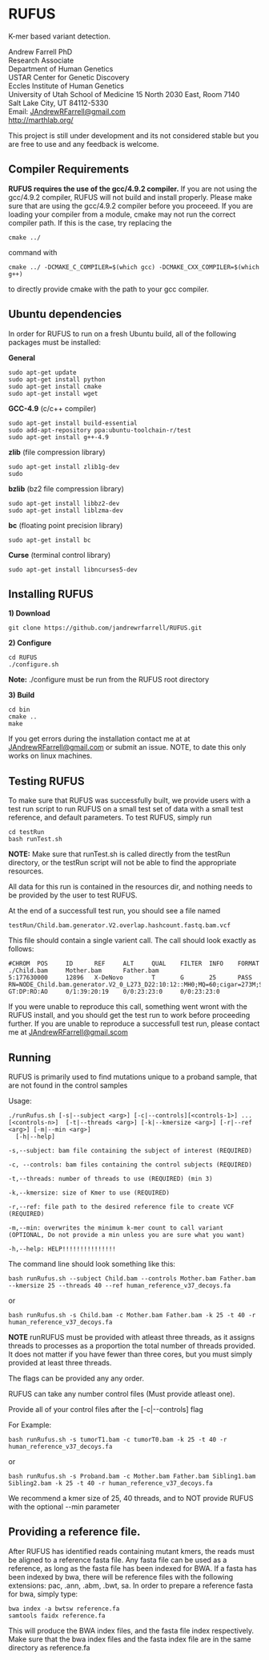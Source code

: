 RUFUS
=====

K-mer based variant detection. 

Andrew Farrell PhD               
Research Associate          
Department of Human Genetics              
USTAR Center for Genetic Discovery   
Eccles Institute of Human Genetics   
University of Utah School of Medicine​
15 North 2030 East, Room 7140         
Salt Lake City, UT 84112-5330        
Email: JAndrewRFarrell@gmail.com         
http://marthlab.org/

This project is still under development and its not considered stable but you are free to use and any feedback is welcome. 

## Compiler Requirements

**RUFUS requires the use of the gcc/4.9.2 compiler.**  If you are not using the gcc/4.9.2 compiler, RUFUS will not build and install properly.  Please make sure that are using the gcc/4.9.2 compiler before you proceeed.  If you are loading your compiler from a module, cmake may not run the correct compiler path.  If this is the case, try replacing the
```
cmake ../
```
command with
```
cmake ../ -DCMAKE_C_COMPILER=$(which gcc) -DCMAKE_CXX_COMPILER=$(which g++)
```
to directly provide cmake with the path to your gcc compiler.

## Ubuntu dependencies
In order for RUFUS to run on a fresh Ubuntu build, all of the following packages must be installed:

**General**
```
sudo apt-get update
sudo apt-get install python
sudo apt-get install cmake
sudo apt-get install wget
```

**GCC-4.9** (c/c++ compiler)
```
sudo apt-get install build-essential
sudo add-apt-repository ppa:ubuntu-toolchain-r/test
sudo apt-get install g++-4.9
```

**zlib** (file compression library)
```
sudo apt-get install zlib1g-dev
sudo
```

**bzlib** (bz2 file compression library)
```
sudo apt-get install libbz2-dev
sudo apt-get install liblzma-dev
```

**bc** (floating point precision library)
```
sudo apt-get install bc
```

**Curse** (terminal control library)
```
sudo apt-get install libncurses5-dev
```

## Installing RUFUS

 **1) Download**
```
git clone https://github.com/jandrewrfarrell/RUFUS.git   
```

**2) Configure**
```
cd RUFUS
./configure.sh
```

__Note:__ ./configure must be run from the RUFUS root directory

**3) Build**
```
cd bin
cmake ..
make
```

If you get errors during the installation contact me at at JAndrewRFarrell@gmail.com or submit an issue.  NOTE, to date this only works on linux machines.


## Testing RUFUS

To make sure that RUFUS was successfully built, we provide users with a test run script to run RUFUS on a small test set of data with a small test reference, and default parameters.  To test RUFUS, simply run
```
cd testRun
bash runTest.sh
```

__NOTE:__ Make sure that runTest.sh is called directly from the testRun directory, or the testRun script will not be able to find the appropriate resources.

All data for this run is contained in the resources dir, and nothing needs to be provided by the user to test RUFUS.

At the end of a successfull test run, you should see a file named

```
testRun/Child.bam.generator.V2.overlap.hashcount.fastq.bam.vcf
```

This file should contain a single varient call.  The call should look exactly as follows: 

```
#CHROM  POS     ID      REF     ALT     QUAL    FILTER  INFO    FORMAT  ./Child.bam     Mother.bam      Father.bam
5:177630000     12896   X-DeNovo        T       G       25      PASS    RN=NODE_Child.bam.generator.V2_0_L273_D22:10:12::MH0;MQ=60;cigar=273M;SB=0.454545;CVT=X;HD=-1_-1_-1_-1_-1_19_-1_19_19_-1_-1_-1_-1_-1_20_20_19_-1_-1_18_-1_18_-1_-1_18_-1_-1_;AO=19;VT=X GT:DP:RO:AO     0/1:39:20:19    0/0:23:23:0     0/0:23:23:0
```

If you were unable to reproduce this call, something went wront with the RUFUS install, and you should get the test run to work before proceeding further.  If you are unable to reproduce a successfull test run, please contact me at JAndrewRFarrell@gmail.scom 



## Running 

RUFUS is primarily used to find mutations unique to a  proband sample, that are not found in the control samples

Usage: 
```
./runRufus.sh [-s|--subject <arg>] [-c|--controls][<controls-1>] ... [<controls-n>]  [-t|--threads <arg>] [-k|--kmersize <arg>] [-r|--ref <arg>] [-m|--min <arg>] 
  [-h|--help]
 ```

 
 ```
-s,--subject: bam file containing the subject of interest (REQUIRED)

-c, --controls: bam files containing the control subjects (REQUIRED)

-t,--threads: number of threads to use (REQUIRED) (min 3)

-k,--kmersize: size of Kmer to use (REQUIRED)

-r,--ref: file path to the desired reference file to create VCF (REQUIRED)

-m,--min: overwrites the minimum k-mer count to call variant (OPTIONAL, Do not provide a min unless you are sure what you want)

-h,--help: HELP!!!!!!!!!!!!!!!
```


The command line should look something like this:

```
bash runRufus.sh --subject Child.bam --controls Mother.bam Father.bam  --kmersize 25 --threads 40 --ref human_reference_v37_decoys.fa
```

or 

```
bash runRufus.sh -s Child.bam -c Mother.bam Father.bam -k 25 -t 40 -r human_reference_v37_decoys.fa
```

**NOTE** runRUFUS must be provided with atleast three threads, as it assigns threads to processes as a proportion the total number of threads provided.  It does not matter if you have fewer than three cores, but you must simply provided at least three threads.

The flags can be provided any any order.

RUFUS can take any number control files (Must provide atleast one). 

Provide all of your control files after the [-c|--controls] flag

For Example:

```
bash runRufus.sh -s tumorT1.bam -c tumorT0.bam -k 25 -t 40 -r human_reference_v37_decoys.fa
```

or

```
bash runRufus.sh -s Proband.bam -c Mother.bam Father.bam Sibling1.bam Sibling2.bam -k 25 -t 40 -r human_reference_v37_decoys.fa
```



We recommend a kmer size of 25, 40 threads, and to NOT provide RUFUS with the optional --min parameter

## Providing a reference file.

After RUFUS has identified reads containing mutant kmers, the reads must be aligned to a reference fasta file.  Any fasta file can be used as a reference, as long as the fasta file has been indexed for BWA.  If a fasta has been indexed by bwa, there will be reference files with the following extensions: pac, .ann, .abm, .bwt, sa.  In order to prepare a reference fasta for bwa, simply type:

```
bwa index -a bwtsw reference.fa
samtools faidx reference.fa
```

This will produce the BWA index files, and the fasta file index respectively.  Make sure that the bwa index files and the fasta index file are in the same directory as reference.fa









